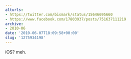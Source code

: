 ```yaml
---
alturls:
- https://twitter.com/bismark/status/15646695660
- https://www.facebook.com/17803937/posts/751637111219
archive:
- 2010-06
date: '2010-06-07T18:09:58+00:00'
slug: '1275934198'
---
```


iOS? meh.

